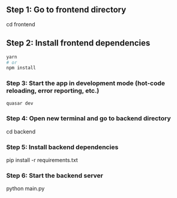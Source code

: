 ## Step 1: Go to frontend directory
cd frontend

## Step 2: Install frontend dependencies
```bash
yarn
# or
npm install
```

### Step 3: Start the app in development mode (hot-code reloading, error reporting, etc.)
```bash
quasar dev
```


### Step 4: Open new terminal and go to backend directory
cd backend

### Step 5: Install backend dependencies
pip install -r requirements.txt

### Step 6: Start the backend server
python main.py


